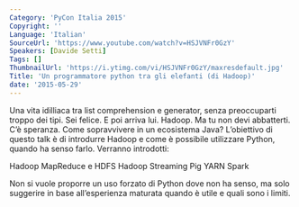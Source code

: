 ```yaml
---
Category: 'PyCon Italia 2015'
Copyright: ''
Language: 'Italian'
SourceUrl: 'https://www.youtube.com/watch?v=HSJVNFr0GzY'
Speakers: [Davide Setti]
Tags: []
ThumbnailUrl: 'https://i.ytimg.com/vi/HSJVNFr0GzY/maxresdefault.jpg'
Title: 'Un programmatore python tra gli elefanti (di Hadoop)'
date: '2015-05-29'
---
```

Una vita idilliaca tra list comprehension e generator, senza preoccuparti troppo dei tipi. Sei felice. E poi arriva lui. Hadoop. Ma tu non devi abbatterti. C’è speranza. Come sopravvivere in un ecosistema Java?
L’obiettivo di questo talk è di introdurre Hadoop e come è possibile utilizzare Python, quando ha senso farlo. Verranno introdotti:

Hadoop MapReduce e HDFS
Hadoop Streaming
Pig
YARN
Spark

Non si vuole proporre un uso forzato di Python dove non ha senso, ma solo suggerire in base all’esperienza maturata quando è utile e quali sono i limiti.
